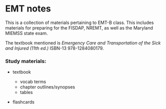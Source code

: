 EMT notes
=========

This is a collection of materials pertaining to EMT-B class.  This includes materials for preparing for the FISDAP, NREMT, as well as the Maryland MIEMSS state exam.

The textbook mentioned is *Emergency Care and Transportation of the Sick and Injured (11th ed.)* ISBN-13 978-1284080179.


### Study materials:
- textbook 
    - vocab terms
    - chapter outlines/synopses
    - tables

- flashcards
